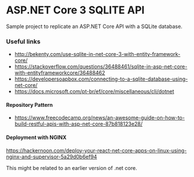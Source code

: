 # ASP.NET Core 3 SQLITE API
Sample project to replicate an ASP.NET Core API with a SQLite database.

### Useful links

* http://bekenty.com/use-sqlite-in-net-core-3-with-entity-framework-core/
* https://stackoverflow.com/questions/36488461/sqlite-in-asp-net-core-with-entityframeworkcore/36488462
* https://developersoapbox.com/connecting-to-a-sqlite-database-using-net-core/
* https://docs.microsoft.com/pt-br/ef/core/miscellaneous/cli/dotnet

#### Repository Pattern
* https://www.freecodecamp.org/news/an-awesome-guide-on-how-to-build-restful-apis-with-asp-net-core-87b818123e28/

#### Deployment with NGINX
https://hackernoon.com/deploy-your-react-net-core-apps-on-linux-using-nginx-and-supervisor-5a29d0b6ef94

This might be related to an earlier version of .net core.